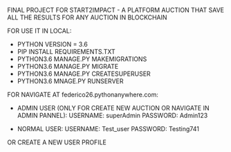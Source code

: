 FINAL PROJECT FOR START2IMPACT - A PLATFORM AUCTION THAT SAVE ALL THE RESULTS FOR ANY AUCTION IN BLOCKCHAIN

FOR USE IT IN LOCAL:
- PYTHON VERSION = 3.6
- PIP INSTALL REQUIREMENTS.TXT
- PYTHON3.6 MANAGE.PY MAKEMIGRATIONS
- PYTHON3.6 MANAGE.PY MIGRATE
- PYTHON3.6 MANAGE.PY CREATESUPERUSER
- PYTHON3.6 MNAGE.PY RUNSERVER


FOR NAVIGATE AT federico26.pythonanywhere.com:
 - ADMIN USER (ONLY FOR CREATE NEW AUCTION OR NAVIGATE IN ADMIN PANNEL):
  USERNAME: superAdmin
  PASSWORD: Admin123
  
 - NORMAL USER:
  USERNAME: Test_user
  PASSWORD: Testing741
  
OR CREATE A NEW USER PROFILE
